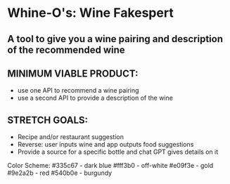
# Whine-O's:  Wine Fakespert
## A tool to give you a wine pairing and description of the recommended wine

## MINIMUM VIABLE PRODUCT:
- use one API to recommend a wine pairing
- use a second API to provide a description of the wine

## STRETCH GOALS:
- Recipe and/or restaurant suggestion
- Reverse:  user inputs wine and app outputs food suggestions
- Provide a source for a specific bottle and chat GPT gives details on it

Color Scheme:
#335c67 - dark blue
#fff3b0 - off-white
#e09f3e - gold
#9e2a2b - red
#540b0e - burgundy


